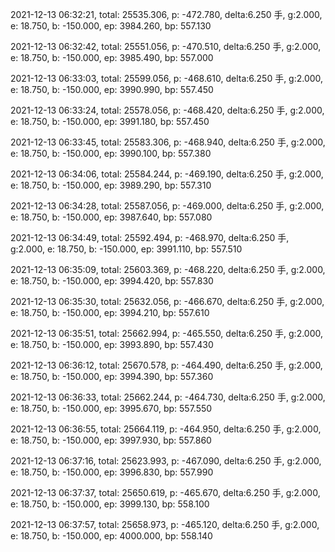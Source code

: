 2021-12-13 06:32:21, total: 25535.306, p: -472.780, delta:6.250 手, g:2.000, e: 18.750, b: -150.000, ep: 3984.260, bp: 557.130

2021-12-13 06:32:42, total: 25551.056, p: -470.510, delta:6.250 手, g:2.000, e: 18.750, b: -150.000, ep: 3985.490, bp: 557.000

2021-12-13 06:33:03, total: 25599.056, p: -468.610, delta:6.250 手, g:2.000, e: 18.750, b: -150.000, ep: 3990.990, bp: 557.450

2021-12-13 06:33:24, total: 25578.056, p: -468.420, delta:6.250 手, g:2.000, e: 18.750, b: -150.000, ep: 3991.180, bp: 557.450

2021-12-13 06:33:45, total: 25583.306, p: -468.940, delta:6.250 手, g:2.000, e: 18.750, b: -150.000, ep: 3990.100, bp: 557.380

2021-12-13 06:34:06, total: 25584.244, p: -469.190, delta:6.250 手, g:2.000, e: 18.750, b: -150.000, ep: 3989.290, bp: 557.310

2021-12-13 06:34:28, total: 25587.056, p: -469.000, delta:6.250 手, g:2.000, e: 18.750, b: -150.000, ep: 3987.640, bp: 557.080

2021-12-13 06:34:49, total: 25592.494, p: -468.970, delta:6.250 手, g:2.000, e: 18.750, b: -150.000, ep: 3991.110, bp: 557.510

2021-12-13 06:35:09, total: 25603.369, p: -468.220, delta:6.250 手, g:2.000, e: 18.750, b: -150.000, ep: 3994.420, bp: 557.830

2021-12-13 06:35:30, total: 25632.056, p: -466.670, delta:6.250 手, g:2.000, e: 18.750, b: -150.000, ep: 3994.210, bp: 557.610

2021-12-13 06:35:51, total: 25662.994, p: -465.550, delta:6.250 手, g:2.000, e: 18.750, b: -150.000, ep: 3993.890, bp: 557.430

2021-12-13 06:36:12, total: 25670.578, p: -464.490, delta:6.250 手, g:2.000, e: 18.750, b: -150.000, ep: 3994.390, bp: 557.360

2021-12-13 06:36:33, total: 25662.244, p: -464.730, delta:6.250 手, g:2.000, e: 18.750, b: -150.000, ep: 3995.670, bp: 557.550

2021-12-13 06:36:55, total: 25664.119, p: -464.950, delta:6.250 手, g:2.000, e: 18.750, b: -150.000, ep: 3997.930, bp: 557.860

2021-12-13 06:37:16, total: 25623.993, p: -467.090, delta:6.250 手, g:2.000, e: 18.750, b: -150.000, ep: 3996.830, bp: 557.990

2021-12-13 06:37:37, total: 25650.619, p: -465.670, delta:6.250 手, g:2.000, e: 18.750, b: -150.000, ep: 3999.130, bp: 558.100

2021-12-13 06:37:57, total: 25658.973, p: -465.120, delta:6.250 手, g:2.000, e: 18.750, b: -150.000, ep: 4000.000, bp: 558.140